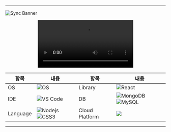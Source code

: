 <hr/>

![Sync Banner](https://github.com/kang-minjune/Musics-Share/assets/100847512/9fed8738-c2d5-4c0f-8633-88031403b452)

<div align="center">
  <video src="https://github.com/kang-minjune/Musics-Share/assets/100847512/4f19128a-07a8-406b-8842-92ea7ff24e76" controls="controls" style="max-width: 100%; height: auto;">
    Sync 시연 영상
  </video>
</div>

<div align="right">
  
  | 항목 | 내용 | 항목 | 내용 |
  | --- | --- | --- | --- |
  | OS | ![OS](https://img.shields.io/badge/OS-macOS-informational?style=flat-square&logo=apple&logoColor=white) | Library | ![React](https://img.shields.io/badge/-React-black?style=flat-square&logo=react) |
  | IDE | ![VS Code](https://img.shields.io/badge/-VS%20Code-007ACC?style=flat-square&logo=visual-studio-code) | DB | ![MongoDB](https://img.shields.io/badge/-MongoDB-black?style=flat-square&logo=mongodb) ![MySQL](https://img.shields.io/badge/-MySQL-black?style=flat-square&logo=mysql) |
  | Language | ![Nodejs](https://img.shields.io/badge/-Nodejs-black?style=flat-square&logo=Node.js) ![CSS3](https://img.shields.io/badge/-CSS3-1572B6?style=flat-square&logo=css3)| Cloud Platform | <img src="https://img.shields.io/badge/Amazon AWS-232F3E?style=flat-square&logo=amazonaws&logoColor=white"/> |

</div>

<hr/>
